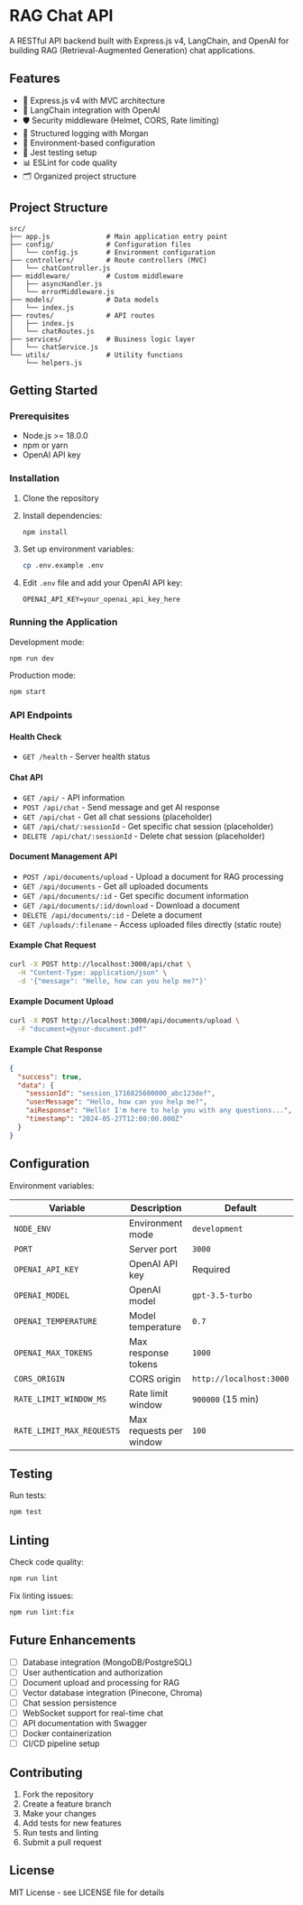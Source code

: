 # RAG Chat API

A RESTful API backend built with Express.js v4, LangChain, and OpenAI for building RAG (Retrieval-Augmented Generation) chat applications.

## Features

- 🚀 Express.js v4 with MVC architecture
- 🤖 LangChain integration with OpenAI
- 🛡️ Security middleware (Helmet, CORS, Rate limiting)
- 📝 Structured logging with Morgan
- 🔧 Environment-based configuration
- 🧪 Jest testing setup
- 📊 ESLint for code quality
- 🗂️ Organized project structure

## Project Structure

```
src/
├── app.js              # Main application entry point
├── config/             # Configuration files
│   └── config.js       # Environment configuration
├── controllers/        # Route controllers (MVC)
│   └── chatController.js
├── middleware/         # Custom middleware
│   ├── asyncHandler.js
│   └── errorMiddleware.js
├── models/             # Data models
│   └── index.js
├── routes/             # API routes
│   ├── index.js
│   └── chatRoutes.js
├── services/           # Business logic layer
│   └── chatService.js
└── utils/              # Utility functions
    └── helpers.js
```

## Getting Started

### Prerequisites

- Node.js >= 18.0.0
- npm or yarn
- OpenAI API key

### Installation

1. Clone the repository
2. Install dependencies:

   ```bash
   npm install
   ```

3. Set up environment variables:
   ```bash
   cp .env.example .env
   ```
4. Edit `.env` file and add your OpenAI API key:
   ```
   OPENAI_API_KEY=your_openai_api_key_here
   ```

### Running the Application

Development mode:

```bash
npm run dev
```

Production mode:

```bash
npm start
```

### API Endpoints

#### Health Check

- `GET /health` - Server health status

#### Chat API

- `GET /api/` - API information
- `POST /api/chat` - Send message and get AI response
- `GET /api/chat` - Get all chat sessions (placeholder)
- `GET /api/chat/:sessionId` - Get specific chat session (placeholder)
- `DELETE /api/chat/:sessionId` - Delete chat session (placeholder)

#### Document Management API

- `POST /api/documents/upload` - Upload a document for RAG processing
- `GET /api/documents` - Get all uploaded documents
- `GET /api/documents/:id` - Get specific document information
- `GET /api/documents/:id/download` - Download a document
- `DELETE /api/documents/:id` - Delete a document
- `GET /uploads/:filename` - Access uploaded files directly (static route)

#### Example Chat Request

```bash
curl -X POST http://localhost:3000/api/chat \
  -H "Content-Type: application/json" \
  -d '{"message": "Hello, how can you help me?"}'
```

#### Example Document Upload

```bash
curl -X POST http://localhost:3000/api/documents/upload \
  -F "document=@your-document.pdf"
```

#### Example Chat Response

```json
{
  "success": true,
  "data": {
    "sessionId": "session_1716825600000_abc123def",
    "userMessage": "Hello, how can you help me?",
    "aiResponse": "Hello! I'm here to help you with any questions...",
    "timestamp": "2024-05-27T12:00:00.000Z"
  }
}
```

## Configuration

Environment variables:

| Variable                  | Description             | Default                 |
| ------------------------- | ----------------------- | ----------------------- |
| `NODE_ENV`                | Environment mode        | `development`           |
| `PORT`                    | Server port             | `3000`                  |
| `OPENAI_API_KEY`          | OpenAI API key          | Required                |
| `OPENAI_MODEL`            | OpenAI model            | `gpt-3.5-turbo`         |
| `OPENAI_TEMPERATURE`      | Model temperature       | `0.7`                   |
| `OPENAI_MAX_TOKENS`       | Max response tokens     | `1000`                  |
| `CORS_ORIGIN`             | CORS origin             | `http://localhost:3000` |
| `RATE_LIMIT_WINDOW_MS`    | Rate limit window       | `900000` (15 min)       |
| `RATE_LIMIT_MAX_REQUESTS` | Max requests per window | `100`                   |

## Testing

Run tests:

```bash
npm test
```

## Linting

Check code quality:

```bash
npm run lint
```

Fix linting issues:

```bash
npm run lint:fix
```

## Future Enhancements

- [ ] Database integration (MongoDB/PostgreSQL)
- [ ] User authentication and authorization
- [ ] Document upload and processing for RAG
- [ ] Vector database integration (Pinecone, Chroma)
- [ ] Chat session persistence
- [ ] WebSocket support for real-time chat
- [ ] API documentation with Swagger
- [ ] Docker containerization
- [ ] CI/CD pipeline setup

## Contributing

1. Fork the repository
2. Create a feature branch
3. Make your changes
4. Add tests for new features
5. Run tests and linting
6. Submit a pull request

## License

MIT License - see LICENSE file for details
